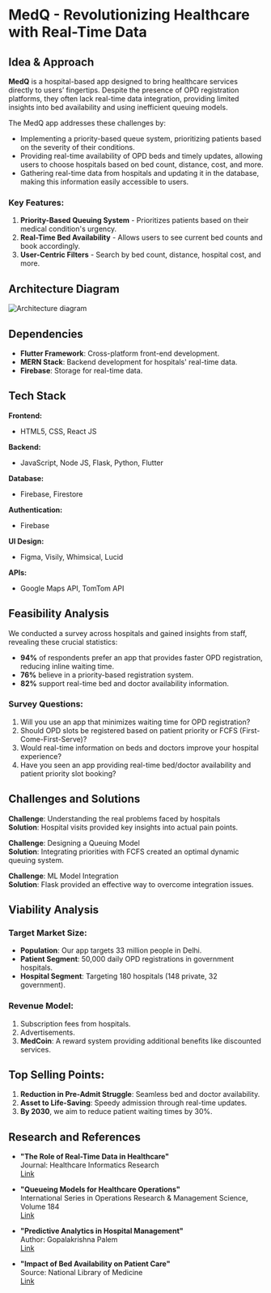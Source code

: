 # MedQ - Revolutionizing Healthcare with Real-Time Data

## Idea & Approach

**MedQ** is a hospital-based app designed to bring healthcare services directly to users’ fingertips. Despite the presence of OPD registration platforms, they often lack real-time data integration, providing limited insights into bed availability and using inefficient queuing models.

The MedQ app addresses these challenges by:
- Implementing a priority-based queue system, prioritizing patients based on the severity of their conditions.
- Providing real-time availability of OPD beds and timely updates, allowing users to choose hospitals based on bed count, distance, cost, and more.
- Gathering real-time data from hospitals and updating it in the database, making this information easily accessible to users.

### Key Features:
1. **Priority-Based Queuing System** - Prioritizes patients based on their medical condition's urgency.
2. **Real-Time Bed Availability** - Allows users to see current bed counts and book accordingly.
3. **User-Centric Filters** - Search by bed count, distance, hospital cost, and more.

## Architecture Diagram
![Architecture diagram](https://github.com/user-attachments/assets/37999e4a-13f5-4104-aa12-757ee540cc85)

## Dependencies
- **Flutter Framework**: Cross-platform front-end development.
- **MERN Stack**: Backend development for hospitals' real-time data.
- **Firebase**: Storage for real-time data.

## Tech Stack
**Frontend:**
- HTML5, CSS, React JS

**Backend:**
- JavaScript, Node JS, Flask, Python, Flutter

**Database:**
- Firebase, Firestore

**Authentication:**
- Firebase

**UI Design:**
- Figma, Visily, Whimsical, Lucid

**APIs:**
- Google Maps API, TomTom API

## Feasibility Analysis

We conducted a survey across hospitals and gained insights from staff, revealing these crucial statistics:

- **94%** of respondents prefer an app that provides faster OPD registration, reducing inline waiting time.
- **76%** believe in a priority-based registration system.
- **82%** support real-time bed and doctor availability information.

### Survey Questions:
1. Will you use an app that minimizes waiting time for OPD registration?
2. Should OPD slots be registered based on patient priority or FCFS (First-Come-First-Serve)?
3. Would real-time information on beds and doctors improve your hospital experience?
4. Have you seen an app providing real-time bed/doctor availability and patient priority slot booking?

## Challenges and Solutions

**Challenge**: Understanding the real problems faced by hospitals  
**Solution**: Hospital visits provided key insights into actual pain points.

**Challenge**: Designing a Queuing Model  
**Solution**: Integrating priorities with FCFS created an optimal dynamic queuing system.

**Challenge**: ML Model Integration  
**Solution**: Flask provided an effective way to overcome integration issues.

## Viability Analysis

### Target Market Size:
- **Population**: Our app targets 33 million people in Delhi.
- **Patient Segment**: 50,000 daily OPD registrations in government hospitals.
- **Hospital Segment**: Targeting 180 hospitals (148 private, 32 government).

### Revenue Model:
1. Subscription fees from hospitals.
2. Advertisements.
3. **MedCoin**: A reward system providing additional benefits like discounted services.

## Top Selling Points:
1. **Reduction in Pre-Admit Struggle**: Seamless bed and doctor availability.
2. **Asset to Life-Saving**: Speedy admission through real-time updates.
3. **By 2030**, we aim to reduce patient waiting times by 30%.

## Research and References

- **"The Role of Real-Time Data in Healthcare"**  
Journal: Healthcare Informatics Research  
[Link](https://link.springer.com/journal/41666)

- **"Queueing Models for Healthcare Operations"**  
International Series in Operations Research & Management Science, Volume 184  
[Link](https://link.springer.com/chapter/10.1007/978-1-4614-5885-2_2)

- **"Predictive Analytics in Hospital Management"**  
Author: Gopalakrishna Palem  
[Link](https://www.researchgate.net/publication/236336250_The_Practice_of_Predictive_Analytics_in_Healthcare)

- **"Impact of Bed Availability on Patient Care"**  
Source: National Library of Medicine  
[Link](https://www.ncbi.nlm.nih.gov/pmc/articles/PMC1089232/)
